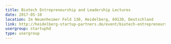 ```yaml
---
title: Biotech Entrepreneurship and Leadership Lectures
date: 2017-05-10
location: Im Neuenheimer Feld 130, Heidelberg, 69120, Deutschland
link: http://heidelberg-startup-partners.de/event/biotech-entrepreneurship-and-leadership-lectures/
usergroup: startuphd
type: usergroup
---
```

